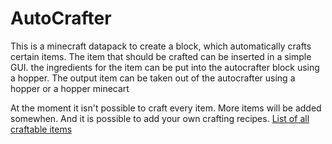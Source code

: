 # AutoCrafter

This is a minecraft datapack to create a block, which automatically crafts certain items.
The item that should be crafted can be inserted in a simple GUI. the ingredients for the item can be put into the autocrafter block using a hopper. The output item can   be taken out of the autocrafter using a hopper or a hopper minecart

At the moment it isn't possible to craft every item. More items will be added somewhen. And it is possible to add your own crafting recipes.
<a href='autocrafter/craftable_items.txt'>List of all craftable items</a>
